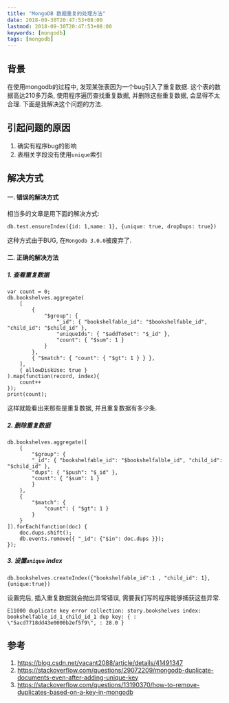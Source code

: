 ```yaml
---
title: "MongoDB 数据重复的处理方法"
date: 2018-09-30T20:47:53+08:00
lastmod: 2018-09-30T20:47:53+08:00
keywords: [mongodb]
tags: [mongodb]
---
```


## 背景

在使用mongodb的过程中, 发现某张表因为一个bug引入了重复数据. 这个表的数据高达210多万条, 使用程序遍历查找重复数据, 并删除这些重复数据, 会显得不太合理. 下面是我解决这个问题的方法.

## 引起问题的原因

1. 确实有程序bug的影响
2. 表相关字段没有使用`unique`索引

## 解决方式

#### 一. 错误的解决方式

相当多的文章是用下面的解决方式:

```
db.test.ensureIndex({id: 1,name: 1}, {unique: true, dropDups: true})
```
这种方式由于BUG, 在`Mongodb 3.0.0`被废弃了.

#### 二. 正确的解决方法

##### 1. 查看重复数据

```
var count = 0;
db.bookshelves.aggregate(
    [
        { 
            "$group": { 
                "_id": { "bookshelfable_id": "$bookshelfable_id", "child_id": "$child_id" }, 
                "uniqueIds": { "$addToSet": "$_id" },
                "count": { "$sum": 1 } 
            }
        }, 
        { "$match": { "count": { "$gt": 1 } } },
    ],
    { allowDiskUse: true }
).map(function(record, index){
    count++
});
print(count);
```

这样就能看出来那些是重复数据, 并且重复数据有多少条.

##### 2. 删除重复数据

```
db.bookshelves.aggregate([
    { 
        "$group": {
        "_id": { "bookshelfable_id": "$bookshelfalble_id", "child_id": "$child_id" },
        "dups": { "$push": "$_id" },
        "count": { "$sum": 1 }
        }
    },
    { 
        "$match": { 
            "count": { "$gt": 1 } 
        }
    }
]).forEach(function(doc) {
    doc.dups.shift();
    db.events.remove({ "_id": {"$in": doc.dups }});
});
```

##### 3. 设置`unique` index

```
db.bookshelves.createIndex({"bookshelfable_id":1 , "child_id": 1},{unique:true})
```

设置完后, 插入重复数据就会抛出异常错误, 需要我们写的程序能够捕获这些异常.

```
E11000 duplicate key error collection: story.bookshelves index: bookshelfable_id_1_child_id_1 dup key: { : \"5acd7718dd43e0000b2ef5f9\", : 28.0 }
```

## 参考

1. https://blog.csdn.net/vacant2088/article/details/41491347
2. https://stackoverflow.com/questions/29072209/mongodb-duplicate-documents-even-after-adding-unique-key
3. https://stackoverflow.com/questions/13190370/how-to-remove-duplicates-based-on-a-key-in-mongodb